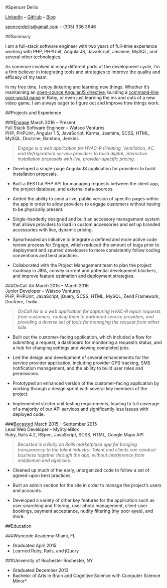 #Spencer Dellis

[LinkedIn](https://www.linkedin.com/in/spencerdellis) –
[GitHub](https://github.com/MuseofMoose) –
[Blog](https://medium.com/@spencerdellis)

spencerdellis@gmail.com – (305) 336 3646

##Summary

I am a full-stack software engineer with two years of full-time experience working with PHP, PHPUnit, AngularJS, JavaScript, Jasmine, MySQL, and several other technologies.

As someone involved in many different parts of the development cycle, I’m a firm believer in integrating tools and strategies to improve the quality and efficacy of my team.

In my free time, I enjoy tinkering and learning new things. Whether it’s maintaining an [open-source AngularJS directive](https://github.com/MuseofMoose/SearchSelect), building a [command-line over-world game](https://github.com/MuseofMoose/Terminal_Overworld_Game) in Ruby, or even just learning the ins and outs of a new video game, I am always eager to figure out and improve how things work.

##Projects and Experience

###[Engage](https://app.oncallair.com)
March 2016 – Present  
Full Stack Software Engineer – Watsco Ventures  
PHP, PHPUnit, Angular 1.5, JavaScript, Karma, Jasmine, SCSS, HTML, MySQL, Doctrine, Bamboo, Jenkins
>
> *Engage is a web application for HVAC-R (Heating, Ventilation, AC, and Refrigeration) service 
> providers to build digital, interactive installation proposals with live, provider-specific pricing.*

-   Developed a single-page AngularJS application for providers to build
    installation proposals.

-   Built a RESTful PHP API for managing requests between the client
    app, the project database, and external data-sources.

-   Added the ability to send a live, public version of specific pages
    within the app in order to allow providers to engage customers
    without having to be physically present.

-   Single-handedly designed and built an accessory management system
    that allows providers to load in custom accessories and set up
    branded accessories with live, dynamic pricing.

-   Spearheaded an initiative to integrate a defined and more active
    code review process for Engage, which reduced the amount of bugs
    prior to deployment and spurred developers to more consistently
    follow coding conventions and best practices.

-   Collaborated with the Project Management team to plan the project
    roadmap in JIRA, convey current and potential development blockers,
    and improve feature estimation and deployment strategies.

###OnCall Air 
March 2015 – March 2016  
Junior Developer – Watsco Ventures  
PHP, PHPUnit, JavaScript, jQuery, SCSS, HTML, MySQL, Zend Framework, Doctrine, Twilio
>
> *OnCall Air is a web application for capturing HVAC-R repair requests from customers, 
> routing them to partnered service providers, and providing a diverse set of tools for 
> managing the request from either side.*

-   Built out the customer-facing application, which included a flow for
    submitting a request, a dashboard for monitoring a request’s status,
    and a hub for changing settings and viewing completed jobs.

-   Led the design and development of several enhancements for the
    service provider application, including provider GPS tracking, SMS
    notification management, and the ability to build user roles
    and permissions.

-   Prototyped an enhanced version of the customer-facing application by
    working through a design sprint with several key members of
    the project.

-   Implemented stricter unit testing requirements, leading to full
    coverage of a majority of our API services and significantly less
    issues with deployed code.

###[Becasted](https://www.becasted.com)
March 2015 – September 2015  
Lead Web Developer – MyStyleBlox  
Ruby, Rails 4.2, RSpec, JavaScript, SCSS, HTML, Google Maps API
>
> *Becasted is a Ruby on Rails marketplace app for bringing transparency
> to the talent industry. Talent and clients can conduct business
> together through the app, without interference from middlemen and
> agencies.*

-   Cleaned up much of the early, unorganized code to follow a set of
    agreed-upon best practices.

-   Built an admin section for the site in order to manage the project’s
    users and accounts.

-   Developed a variety of other key features for the application such
    as user searching and filtering, user photo management, client-user
    bookings, payment acceptance, nudity filtering (my poor eyes),
    and more.

##Education

###Wyncode Academy Miami, FL
- Graduated April 2015  
- Learned Ruby, Rails, and jQuery

###University of Rochester Rochester, NY  
- Graduated December 2013  
- Bachelor of Arts in Brain and Cognitive Science with Computer Science
Minor* 
